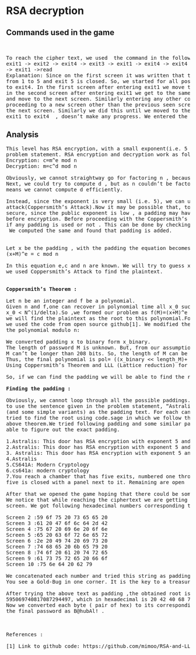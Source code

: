 # RSA decryption

## Commands used in the game
<pre> 

To reach the cipher text, we used  the command in the following sequence :       
exit1 -> exit2 -> exit4 -> exit3 -> exit1 -> exit4 -> exit4 -> exit2 -> exit2
-> exit1 ->read                                                   
Explanation: Since on the first screen it was written that the exits are numbered
from 1 to 5 and exit 5 is closed. So, we started for all possible commands from exit1
to exit4. In the first screen after entering exit1 we move to the next screen, then 
in the second screen after entering exit1 we get to the same screen, so we enter exit2
and move to the next screen. Similarly entering any other command than exit 4 we weren’t
proceeding to a new screen other than the previous seen screen, So entering exit4 we moved to 
the next screen. Similarly we did this until we moved to the second last screen where entering
exit1 to exit4  , doesn’t make any progress. We entered the read command and found the message.
</pre>
## Analysis

<pre>
This level has RSA encryption, with a small exponent(i.e. 5 ). n and c are given in the 
problem statement. RSA encryption and decryption work as follows:
Encryption: c=m^e mod n
Decryption: m=c^d mod n

Obviously, we cannot straightway go for factoring n , because n is very large (i.e. 1023 bits).
Next, we could try to compute d , but as n couldn’t be factorized we cannot find phi(n) which 
means we cannot compute d efficiently.

Instead, since the exponent is very small (i.e. 5), we can use a low-exponent based 
attack(Coppersmith’s Attack).Now it may be possible that, to make the encryption more 
secure, since the public exponent is low , a padding may have been added to the plaintext 
before encryption. Before proceeding with the Coppersmith’s Attack ,we first need to check 
if any padding is used or not . This can be done by checking if c^(1/e) is integer or not.
 We computed the same and found that padding is added.


Let x be the padding , with the padding the equation becomes:
(x+M)^e = c mod n

In this equation e,c and n are known. We will try to guess x to find the padding. After that 
we used Coppersmith’s Attack to find the plaintext.


<strong>Coppersmith’s Theorem : </strong>

Let n be an integer and f be a polynomial. 
Given n and f,one can recover in polynomial time all x_0 such that f(x_0)= 0 mod n and 
x_0 < N^(1/delta).So ,we formed our problem as f(M)=(x+M)^e mod n. If M < n^(1/e) ,
we will find the plaintext as the root to this polynomial.For solving this polynomial
we used the code from open source github[1]. We modified the code as follows to compute
the polynomial modulo n:

We converted padding x to binary form x_binary.
The length of password M is unknown. But, from our assumption M < n^(1/e), 
M can’t be longer than 208 bits. So, the length of M can be guessed using brute force.
Thus, the final polynomial is pol= ((x_binary << length_M)+ M)^e-c
Using Coppersmith’s Theorem and LLL (Lattice reduction) for the above polynomial we can find the root. 

So, if we can find the padding we will be able to find the root.

<strong>Finding the padding : </strong>

Obviously, we cannot loop through all the possible paddings. So instead, we tried 
to use the sentence given in the problem statement, “Astralis: This door has … is:”
(and some simple variants) as the padding text. For each candidate padding text we 
tried to find the root using code.sage in which we follow the same step as in the 
above theorem.We tried following padding and some similar paddings but we were not
able to figure out the exact padding.

1.Astralis: This door has RSA encryption with exponent 5 and the password is:
2.Astralis: This door has RSA encryption with exponent 5 and the password is
3. Astralis: This door has RSA encryption with exponent 5 and the password is:
4.Astralis
5.CS641A: Modern Cryptology
6.cs641a: modern cryptology
7.You reach a chamber that has five exits, numbered one through five. Exit numbered 
five is closed with a panel next to it. Remaining are open

After that we opened the game hoping that there could be some hints related to padding.
We notice that while reaching the ciphertext we are getting some hexadecimal number on 
screen. We got following hexadecimal numbers corresponding to screen:

Screen 2 :59 6f 75 20 73 65 65 20
Screen 3 :61 20 47 6f 6c 64 2d 42
Screen 4 :75 67 20 69 6e 20 6f 6e
Screen 5 :65 20 63 6f 72 6e 65 72
Screen 6 :2e 20 49 74 20 69 73 20
Screen 7 :74 68 65 20 6b 65 79 20
Screen 8 :74 6f 20 61 20 74 72 65
Screen 9 :61 73 75 72 65 20 66 6f
Screen 10 :75 6e 64 20 62 79

We concatenated each number and tried this string as padding. But this doesn’t give any root. So,we thought to convert string of concatenated numbers to ASCII and got following text:
You see a Gold-Bug in one corner. It is the key to a treasure found by

After trying the above text as padding ,the obtained root is
595069740817087294497, which in hexadecimal is 20 42 40 68 75 62 41 6c 21. 
Now we converted each byte ( pair of hex) to its corresponding ASCII character to get 
the final password as B@hubAl! .



References :

[1] Link to github code: https://github.com/mimoo/RSA-and-LLL-attacks


</pre>


